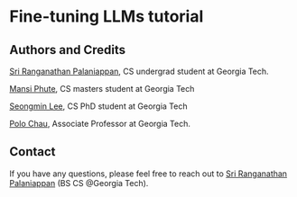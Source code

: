 # Fine-tuning LLMs tutorial

## Authors and Credits

[Sri Ranganathan Palaniappan](https://www.linkedin.com/in/sri-ranganathan-palaniappan/), CS undergrad student at Georgia Tech.

[Mansi Phute](https://www.linkedin.com/in/mansi-phute-413744166/),  CS masters student at Georgia Tech

[Seongmin Lee](https://www.linkedin.com/in/seongmin-lee-8b8a97209/),  CS PhD student at Georgia Tech

[Polo Chau](https://www.linkedin.com/in/polochau/),  Associate Professor at Georgia Tech.

## Contact
If you have any questions, please feel free to reach out to [Sri Ranganathan Palaniappan](mailto:spalaniappan9@gatech.edu?subject=LLM%20Fine-tuning%20tutorial) (BS CS @Georgia Tech).
